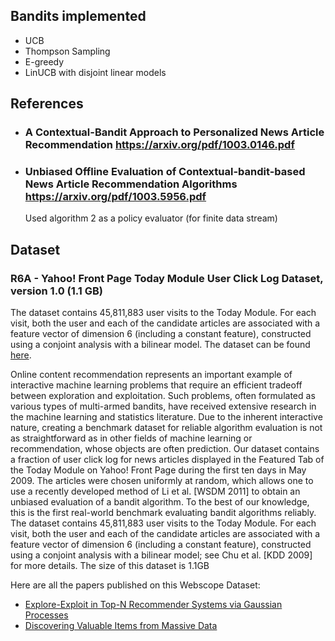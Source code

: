 ## Bandits implemented
- UCB
- Thompson Sampling
- E-greedy
- LinUCB with disjoint linear models

## References
- ### A Contextual-Bandit Approach to Personalized News Article Recommendation https://arxiv.org/pdf/1003.0146.pdf
- ### Unbiased Offline Evaluation of Contextual-bandit-based News Article Recommendation Algorithms  https://arxiv.org/pdf/1003.5956.pdf
    Used algorithm 2 as a policy evaluator (for finite data stream)


## Dataset
### R6A - Yahoo! Front Page Today Module User Click Log Dataset, version 1.0 (1.1 GB)
The dataset contains 45,811,883 user visits to the Today Module. For each visit, both the user and each of the candidate articles are associated with a feature vector of dimension 6 (including a constant feature), constructed using a conjoint analysis with a bilinear model.
The dataset can be found [here](https://webscope.sandbox.yahoo.com/catalog.php?datatype=r).



Online content recommendation represents an important example of interactive machine learning problems that require an efficient tradeoff between exploration and exploitation. Such problems, often formulated as various types of multi-armed bandits, have received extensive research in the machine learning and statistics literature. Due to the inherent interactive nature, creating a benchmark dataset for reliable algorithm evaluation is not as straightforward as in other fields of machine learning or recommendation, whose objects are often prediction. Our dataset contains a fraction of user click log for news articles displayed in the Featured Tab of the Today Module on Yahoo! Front Page during the first ten days in May 2009. The articles were chosen uniformly at random, which allows one to use a recently developed method of Li et al. [WSDM 2011] to obtain an unbiased evaluation of a bandit algorithm. To the best of our knowledge, this is the first real-world benchmark evaluating bandit algorithms reliably. The dataset contains 45,811,883 user visits to the Today Module. For each visit, both the user and each of the candidate articles are associated with a feature vector of dimension 6 (including a constant feature), constructed using a conjoint analysis with a bilinear model; see Chu et al. [KDD 2009] for more details. The size of this dataset is 1.1GB

Here are all the papers published on this Webscope Dataset:

- [Explore-Exploit in Top-N Recommender Systems via Gaussian Processes](https://yahoo-webscope-publications.s3.amazonaws.com/vanchinathan14explore.pdf)
- [Discovering Valuable Items from Massive Data](https://yahoo-webscope-publications.s3.amazonaws.com/vanchinathan15Discovering.pdf)

